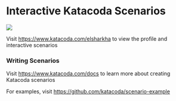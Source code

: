 # Interactive Katacoda Scenarios

[![](http://shields.katacoda.com/katacoda/elsharkha/count.svg)](https://www.katacoda.com/elsharkha "Get your profile on Katacoda.com")

Visit https://www.katacoda.com/elsharkha to view the profile and interactive scenarios

### Writing Scenarios
Visit https://www.katacoda.com/docs to learn more about creating Katacoda scenarios

For examples, visit https://github.com/katacoda/scenario-example
